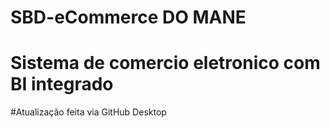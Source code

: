# SBD-eCommerce DO MANE
# Sistema de comercio eletronico com BI integrado
#Atualização feita via GitHub Desktop